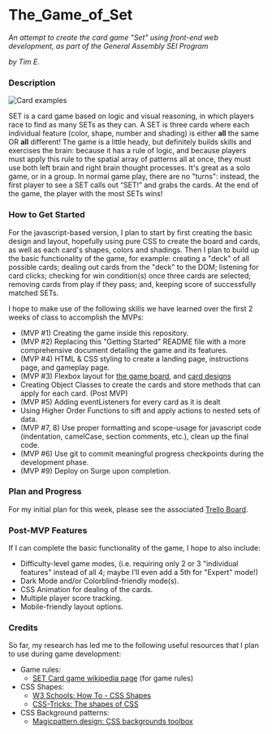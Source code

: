 # The_Game_of_Set
*An attempt to create the card game "Set" using front-end web development, as part of the General Assembly SEI Program*

*by Tim E.*

### Description
![Card examples](https://www.tylerbarron.com/static/media/setBoard.0d8a40f5.jpg)

SET is a card game based on logic and visual reasoning, in which players race to find as many SETs as they can. A SET is three cards where each individual feature (color, shape, number and shading) is either **all** the same OR **all** different! The game is a little heady, but definitely builds skills and exercises the brain: because it has a rule of logic, and because players must apply this rule to the spatial array of patterns all at once, they must use both left brain and right brain thought processes. It's great as a solo game, or in a group. In normal game play, there are no "turns": instead, the first player to see a SET calls out “SET!” and grabs the cards. At the end of the game, the player with the most SETs wins! 

### How to Get Started
For the javascript-based version, I plan to start by first creating the basic design and layout, hopefully using pure CSS to create the board and cards, as well as each card's shapes, colors and shadings. Then I plan to build up the basic functionality of the game, for example: creating a "deck" of all possible cards; dealing out cards from the "deck" to the DOM; listening for card clicks; checking for win condition(s) once three cards are selected; removing cards from play if they pass; and, keeping score of successfully matched SETs. 

I hope to make use of the following skills we have learned over the first 2 weeks of class to accomplish the MVPs:
- (MVP #1) Creating the game inside this repository.
- (MVP #2) Replacing this "Getting Started" README file with a more comprehensive document detailing the game and its features. 
- (MVP #4) HTML & CSS styling to create a landing page, instructions page, and gameplay page.
- (MVP #3) Flexbox layout for [the game board](https://wireframe.cc/OaP99v), and [card designs](https://wireframe.cc/cPzpfU)
- Creating Object Classes to create the cards and store methods that can apply for each card. (Post MVP)
- (MVP #5) Adding eventListeners for every card as it is dealt
- Using Higher Order Functions to sift and apply actions to nested sets of data.
- (MVP #7, 8) Use proper formatting and scope-usage for javascript code (indentation, camelCase, section comments, etc.),  clean up the final code.
- (MVP #6) Use git to commit meaningful progress checkpoints during the development phase. 
- (MVP #9) Deploy on Surge upon completion.

### Plan and Progress
For my initial plan for this week, please see the associated [Trello Board](https://trello.com/b/rqeBxQwd/ga-project-1-workflow-board). 

### Post-MVP Features
If I can complete the basic functionality of the game, I hope to also include:
- Difficulty-level game modes, (i.e. requiring only 2 or 3 "individual features" instead of all 4; maybe I'll even add a 5th for "Expert" mode!)
- Dark Mode and/or Colorblind-friendly mode(s).
- CSS Animation for dealing of the cards.
- Multiple player score tracking.
- Mobile-friendly layout options.

### Credits
So far, my research has led me to the following useful resources that I plan to use during game development:
- Game rules:
  - [SET Card game wikipedia page](https://en.wikipedia.org/wiki/Set_(card_game)) (for game rules)
- CSS Shapes:
  - [W3 Schools: How To - CSS Shapes](https://www.w3schools.com/howto/howto_css_shapes.asp)
  - [CSS-Tricks: The shapes of CSS](https://css-tricks.com/the-shapes-of-css/)
- CSS Background patterns:
  - [Magicpattern.design: CSS backgrounds toolbox](https://www.magicpattern.design/tools/css-backgrounds)
